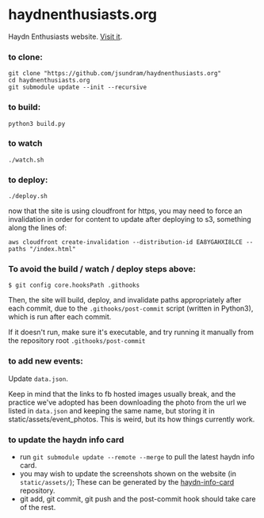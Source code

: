 haydnenthusiasts.org
====================

Haydn Enthusiasts website. [Visit it](http://haydnenthusiasts.org/).

### to clone:
```
git clone "https://github.com/jsundram/haydnenthusiasts.org"
cd haydnenthusiasts.org
git submodule update --init --recursive
```

### to build:
```
python3 build.py
```

### to watch
```
./watch.sh
```

### to deploy:
```
./deploy.sh
```

now that the site is using cloudfront for https, you may need to force an invalidation
in order for content to update after deploying to s3, something along the lines of:
```
aws cloudfront create-invalidation --distribution-id EA8YGAHXI8LCE --paths "/index.html"
```

### To avoid the build / watch / deploy steps above:
```
$ git config core.hooksPath .githooks
```

Then, the site will build, deploy, and invalidate paths appropriately after each commit,
due to the `.githooks/post-commit` script (written in Python3), which is run after each commit.

If it doesn't run, make sure it's executable, and try running it manually from the repository root
```.githooks/post-commit```

### to add new events:
Update `data.json`. 

Keep in mind that the links to fb hosted images usually break, and the practice we've adopted has been downloading the photo from the url we listed in `data.json` and keeping the same name, but storing it in static/assets/event_photos. This is weird, but its how things currently work. 

### to update the haydn info card
* run `git submodule update --remote --merge` to pull the latest haydn info card.
* you may wish to update the screenshots shown on the website (in `static/assets/`); These can be generated by the [haydn-info-card](github.com/jsundram/haydn-info-card) repository.
* git add, git commit, git push and the post-commit hook should take care of the rest.

